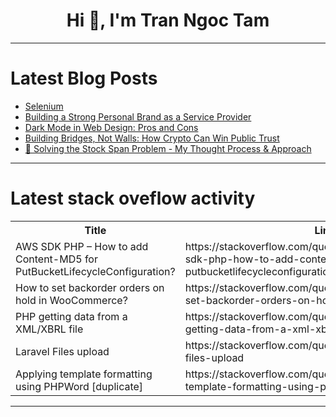 <h1 align="center">Hi 👋, I'm Tran Ngoc Tam</h1>

---

# Latest Blog Posts 
<!-- BLOG-POST-LIST:START -->
- [Selenium](https://dev.to/s1eb0d54/selenium-417o)
- [Building a Strong Personal Brand as a Service Provider](https://dev.to/irishiroy/building-a-strong-personal-brand-as-a-service-provider-4peg)
- [Dark Mode in Web Design: Pros and Cons](https://dev.to/gaurav_jha_tps/dark-mode-in-web-design-pros-and-cons-54c1)
- [Building Bridges, Not Walls: How Crypto Can Win Public Trust](https://dev.to/endeo/building-bridges-not-walls-how-crypto-can-win-public-trust-16e2)
- [🚀 Solving the Stock Span Problem - My Thought Process &amp; Approach](https://dev.to/nemish/solving-the-stock-span-problem-my-thought-process-approach-4dk6)
<!-- BLOG-POST-LIST:END -->

---

# Latest stack oveflow activity
<table>
  <tr><th>Title</th><th>Link</th></tr>
  <!-- STACKOVERFLOW:START --><tr><td>AWS SDK PHP – How to add Content-MD5 for PutBucketLifecycleConfiguration?</td><td>https://stackoverflow.com/questions/79463430/aws-sdk-php-how-to-add-content-md5-for-putbucketlifecycleconfiguration</td></tr><tr><td>How to set backorder orders on hold in WooCommerce?</td><td>https://stackoverflow.com/questions/79463314/how-to-set-backorder-orders-on-hold-in-woocommerce</td></tr><tr><td>PHP getting data from a XML/XBRL file</td><td>https://stackoverflow.com/questions/79463267/php-getting-data-from-a-xml-xbrl-file</td></tr><tr><td>Laravel Files upload</td><td>https://stackoverflow.com/questions/79462877/laravel-files-upload</td></tr><tr><td>Applying template formatting using PHPWord [duplicate]</td><td>https://stackoverflow.com/questions/79462751/applying-template-formatting-using-phpword</td></tr><!-- STACKOVERFLOW:END -->
</table>

---


